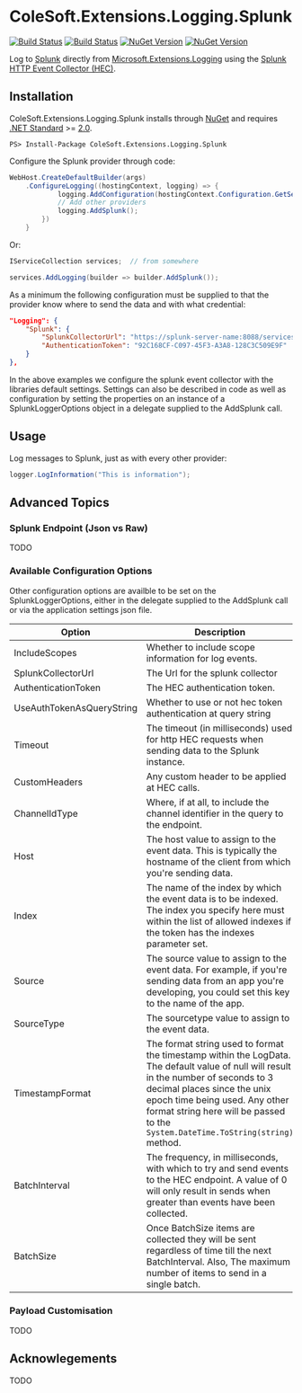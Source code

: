 # ColeSoft.Extensions.Logging.Splunk

[![Build Status](https://karumbo.visualstudio.com/ColeSoft.Extensions.Logging.Splunk/_apis/build/status/ColeSoft.Extensions.Logging.Splunk-ASP.NET%20Core-CI?branchName=master)](https://karumbo.visualstudio.com/ColeSoft.Extensions.Logging.Splunk/_build/latest?definitionId=5&branchName=master)
[![Build Status](https://img.shields.io/azure-devops/tests/karumbo.visualstudio.com/ColeSoft.Extensions.Logging.Splunk/6/master.svg)](https://karumbo.visualstudio.com/ColeSoft.Extensions.Logging.Splunk/_build/latest?definitionId=5&branchName=master)
[![NuGet Version](http://img.shields.io/nuget/v/ColeSoft.Extensions.Logging.Splunk.svg?style=flat)](https://www.nuget.org/packages/ColeSoft.Extensions.Logging.Splunk/)
[![NuGet Version](http://img.shields.io/nuget/vpre/ColeSoft.Extensions.Logging.Splunk.svg?style=flat)](https://www.nuget.org/packages/ColeSoft.Extensions.Logging.Splunk/)

Log to [Splunk][0] directly from [Microsoft.Extensions.Logging][1] using the [Splunk HTTP Event Collector (HEC)][5].

## Installation

ColeSoft.Extensions.Logging.Splunk installs through [NuGet][3] and requires [.NET Standard][4] >= [2.0][6].

```
PS> Install-Package ColeSoft.Extensions.Logging.Splunk
```

Configure the Splunk provider through code:

```c#
WebHost.CreateDefaultBuilder(args)
    .ConfigureLogging((hostingContext, logging) => {
            logging.AddConfiguration(hostingContext.Configuration.GetSection("Logging"));
            // Add other providers
            logging.AddSplunk();
        })
    }
```
Or:
```c#
IServiceCollection services;  // from somewhere

services.AddLogging(builder => builder.AddSplunk());
```
As a minimum the following configuration must be supplied to that the provider know where 
to send the data and with what credential:
```json
"Logging": {
    "Splunk": {
        "SplunkCollectorUrl": "https://splunk-server-name:8088/services/collector/",
        "AuthenticationToken": "92C168CF-C097-45F3-A3A8-128C3C509E9F"
    }
},
```

In the above examples we configure the splunk event collector with the libraries default 
settings.  Settings can also be described in code as well as configuration by setting the 
properties on an instance of a SplunkLoggerOptions object in a delegate supplied to the 
AddSplunk call.

## Usage

Log messages to Splunk, just as with every other provider:

```c#
logger.LogInformation("This is information");
```

## Advanced Topics

### Splunk Endpoint (Json vs Raw)
TODO

### Available Configuration Options

Other configuration options are availble to be set on the SplunkLoggerOptions, either in the delegate supplied
to the AddSplunk call or via the application settings json file.

| Option                    	| Description                                                                                                                                                                                                                                                                                 	| Default Value 	|
|---------------------------	|---------------------------------------------------------------------------------------------------------------------------------------------------------------------------------------------------------------------------------------------------------------------------------------------	|---------------	|
| IncludeScopes             	| Whether to include scope information for log events.                                                                                                                                                                                                                                        	| `false`         	|
| SplunkCollectorUrl        	| The Url for the splunk collector                                                                                                                                                                                                                                                            	|               	|
| AuthenticationToken       	| The HEC authentication token.                                                                                                                                                                                                                                                               	|               	|
| UseAuthTokenAsQueryString 	| Whether to use or not hec token authentication at query string                                                                                                                                                                                                                              	| `false`         	|
| Timeout                   	| The timeout (in milliseconds) used for http HEC requests when sending data to the Splunk instance.                                                                                                                                                                                          	| `1500`          	|
| CustomHeaders             	| Any custom header to be applied at HEC calls.                                                                                                                                                                                                                                               	|               	|
| ChannelIdType             	| Where, if at all, to include the channel identifier in the query to the endpoint.                                                                                                                                                                                                           	| `ChannelIdOption.None`         	|
| Host                      	| The host value to assign to the event data. This is typically the hostname of the client from which you're sending data.                                                                                                                                                                    	|               	|
| Index                     	| The name of the index by which the event data is to be indexed.  The index you specify here must within the list of allowed indexes if the token has the indexes parameter set.                                                                                                             	|               	|
| Source                    	| The source value to assign to the event data.  For example, if you're sending data from an app you're developing, you could set this key to the name of the app.                                                                                                                            	|               	|
| SourceType                	| The sourcetype value to assign to the event data.                                                                                                                                                                                                                                           	|               	|
| TimestampFormat           	| The format string used to format the timestamp within the LogData.  The default value of null will result in the number of seconds to 3 decimal places since the unix epoch time being used.  Any other format string here will be passed to the `System.DateTime.ToString(string)` method. 	| `null`          	|
| BatchInterval             	| The frequency, in  milliseconds, with which to try and send events to the HEC endpoint.  A value of 0 will only result in sends when greater than <see cref="BatchSize"/> events have been collected.                                                                                       	| `1000`          	|
| BatchSize                 	| Once BatchSize items are collected they will be sent regardless of time till the next BatchInterval.  Also, The maximum number of items to send in a single batch.                                                                                                                          	| `50`            	|

### Payload Customisation
TODO

## Acknowlegements
TODO

[0]: https://www.splunk.com/
[1]: https://github.com/aspnet/Logging
[2]: https://github.com/loggr/loggr-dotnet
[3]: https://www.nuget.org/packages/Loggr.Extensions.Logging
[4]: https://docs.microsoft.com/en-us/dotnet/standard/net-standard
[5]: https://docs.splunk.com/Documentation/Splunk/latest/Data/UsetheHTTPEventCollector
[6]: https://github.com/dotnet/standard/blob/master/docs/versions/netstandard2.0.md